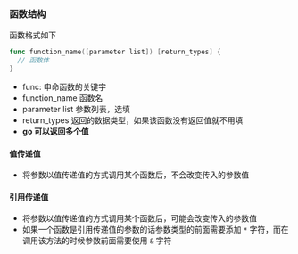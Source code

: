 ### 函数结构

函数格式如下

```go
func function_name([parameter list]) [return_types] {
  // 函数体
}
```
- func: 申命函数的关键字
- function_name 函数名
- parameter list 参数列表，选填
- return_types 返回的数据类型，如果该函数没有返回值就不用填
- **go 可以返回多个值**

#### 值传递值

- 将参数以值传递值的方式调用某个函数后，不会改变传入的参数值

#### 引用传递值
- 将参数以值传递值的方式调用某个函数后，可能会改变传入的参数值
- 如果一个函数是引用传递值的参数的话参数类型的前面需要添加 `*` 字符，而在调用该方法的时候参数前面需要使用 `&` 字符
